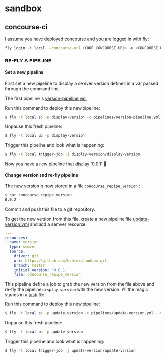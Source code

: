 # sandbox

## concourse-ci

I assume you have deployed concourse and you are logged in with fly:

```bash
fly login -t local --concourse-url <YOUR CONCOURSE URL> -u <CONCOURSE USERNAME> -p <CONCOURSE PASSWORD>
```

### RE-FLY A PIPELINE

#### Set a new pipeline

First set a new pipeline to display a semver version defined in a var passed through the command line.

The first pipeline is [version-pipeline.yml](https://github.com/bzhtux/sandbox/blob/master/pipelines/version-pipeline.yml)

Run this command to deploy this new pipeline:

```bash
$ fly -t local sp -p display-version -c pipelines/version-pipeline.yml --var version='0.0.1' -n
```

Unpause this fresh pipeline:

```bash
$ fly -t local up -p display-version
```

Trigger this pipeline and look what is happening:

```bash
$ fly -t local trigger-job -j display-version/display-version
```

Now you have a new pipeline that display '0.0.1' 🙂

#### Change version and re-fly pipeline

The new version is now stored in a file `concourse_repipe_version` :

```bash
$ cat concourse_repipe_version
0.0.2
```

Commit and push this file to a git repository.

To get the new version from this file, create a new pipeline file [update-version.yml](https://github.com/bzhtux/sandbox/blob/master/pipelines/update-version.yml) and add a semver resource:

```yaml
---
resources:
- name: version
  type: semver
  source:
    driver: git
    uri: https://github.com/bzhtux/sandbox.git
    branch: master
    initial_version: '0.0.1'
    file: concourse_repipe_version
```

This pipeline define a job to grab the new version from the file above and re-fly the pipeline `display-version` with the new version. All the magic stands in a [task](https://github.com/bzhtux/sandbox/blob/master/tasks/fly/fly.sh) file.

Run this command to deploy this new pipeline:

```bash
$ fly -t local sp -p update-version -c pipelines/update-version.yml --var username="<CONCOURSE USERNAME>" --var password="<CONCOURSE PASSWORD>" -n
```

Unpause this fresh pipeline:

```bash
$ fly -t local up -p update-version
```

Trigger this pipeline and look what is happening:

```bash
$ fly -t local trigger-job -j update-version/update-version
```